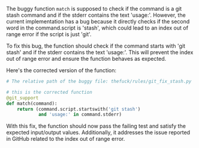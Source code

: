 The buggy function `match` is supposed to check if the command is a git stash command and if the stderr contains the text 'usage:'. However, the current implementation has a bug because it directly checks if the second word in the command.script is 'stash', which could lead to an index out of range error if the script is just 'git'.

To fix this bug, the function should check if the command starts with 'git stash' and if the stderr contains the text 'usage:'. This will prevent the index out of range error and ensure the function behaves as expected.

Here's the corrected version of the function:
```python
# The relative path of the buggy file: thefuck/rules/git_fix_stash.py

# this is the corrected function
@git_support
def match(command):
    return (command.script.startswith('git stash')
            and 'usage:' in command.stderr)
```
With this fix, the function should now pass the failing test and satisfy the expected input/output values. Additionally, it addresses the issue reported in GitHub related to the index out of range error.